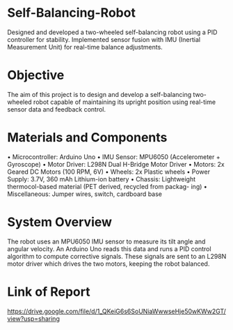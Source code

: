 # Self-Balancing-Robot
Designed and developed a two-wheeled self-balancing robot using a PID controller for stability. Implemented sensor fusion with IMU (Inertial Measurement Unit) for real-time balance adjustments.
# Objective
The aim of this project is to design and develop a self-balancing two-wheeled robot capable
of maintaining its upright position using real-time sensor data and feedback control.
# Materials and Components
• Microcontroller: Arduino Uno
• IMU Sensor: MPU6050 (Accelerometer + Gyroscope)
• Motor Driver: L298N Dual H-Bridge Motor Driver
• Motors: 2x Geared DC Motors (100 RPM, 6V)
• Wheels: 2x Plastic wheels
• Power Supply: 3.7V, 360 mAh Lithium-ion battery
• Chassis: Lightweight thermocol-based material (PET derived, recycled from packag-
ing)
• Miscellaneous: Jumper wires, switch, cardboard base
# System Overview
The robot uses an MPU6050 IMU sensor to measure its tilt angle and angular velocity. An
Arduino Uno reads this data and runs a PID control algorithm to compute corrective signals.
These signals are sent to an L298N motor driver which drives the two motors, keeping the
robot balanced.
# Link of Report
https://drive.google.com/file/d/1_QKeiG6s6SoUNiaWwwseHje50wKWw2GT/view?usp=sharing

